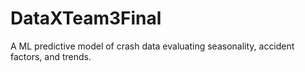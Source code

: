 # DataXTeam3Final
A ML predictive model of crash data evaluating seasonality, accident factors, and trends. 
